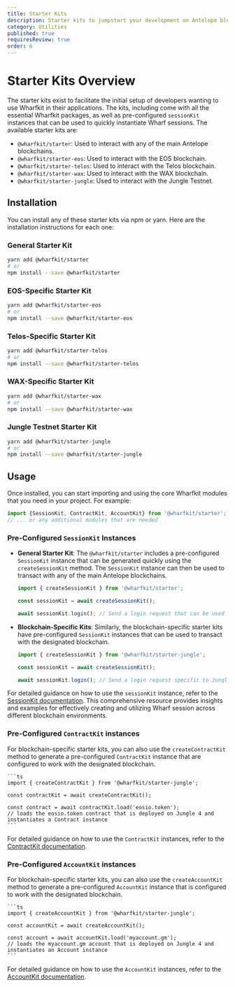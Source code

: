 ```yaml
---
title: Starter Kits
description: Starter kits to jumpstart your development on Antelope blockchains with Wharfkit.
category: Utilities
published: true
requiresReview: true
order: 6
---
```


# Starter Kits Overview

The starter kits exist to facilitate the initial setup of developers wanting to use Wharfkit in their applications. The kits, including come with all the essential Wharfkit packages, as well as pre-configured `sessionKit` instances that can be used to quickly instantiate Wharf sessions. The available starter kits are: 

- `@wharfkit/starter`: Used to interact with any of the main Antelope blockchains.
- `@wharfkit/starter-eos`: Used to interact with the EOS blockchain.
- `@wharfkit/starter-telos`: Used to interact with the Telos blockchain.
- `@wharfkit/starter-wax`: Used to interact with the WAX blockchain.
- `@wharfkit/starter-jungle`: Used to interact with the Jungle Testnet.

## Installation

You can install any of these starter kits via npm or yarn. Here are the installation instructions for each one:

### General Starter Kit
```bash
yarn add @wharfkit/starter
# or
npm install --save @wharfkit/starter
```

### EOS-Specific Starter Kit
```bash
yarn add @wharfkit/starter-eos
# or
npm install --save @wharfkit/starter-eos
```

### Telos-Specific Starter Kit
```bash
yarn add @wharfkit/starter-telos
# or
npm install --save @wharfkit/starter-telos
```

### WAX-Specific Starter Kit
```bash
yarn add @wharfkit/starter-wax
# or
npm install --save @wharfkit/starter-wax
```

### Jungle Testnet Starter Kit
```bash
yarn add @wharfkit/starter-jungle
# or
npm install --save @wharfkit/starter-jungle
```

## Usage

Once installed, you can start importing and using the core Wharfkit modules that you need in your project. For example:

```ts
import {SessionKit, ContractKit, AccountKit} from '@wharfkit/starter';
// ... or any additional modules that are needed
```

### Pre-Configured `SessionKit` Instances

- **General Starter Kit**: The `@wharfkit/starter` includes a pre-configured `SessionKit` instance that can be generated quickly using the `createSessionKit` method. The `SessionKit` instance can then be used to transact with any of the main Antelope blockchains.

    ```ts
    import { createSessionKit } from '@wharfkit/starter';

    const sessionKit = await createSessionKit();

    await sessionKit.login(); // Send a login request that can be used to login to any of the main Antelope blockchains
    ```

- **Blockchain-Specific Kits**: Similarly, the blockchain-specific starter kits have pre-configured `SessionKit` instances that can be used to transact with the designated blockchain.

    ```ts
    import { createSessionKit } from '@wharfkit/starter-jungle';

    const sessionKit = await createSessionKit();

    await sessionKit.login(); // Send a login request specific to Jungle accounts
    ```

For detailed guidance on how to use the `sessionKit` instance, refer to the [SessionKit documentation](/docs/session-kit). This comprehensive resource provides insights and examples for effectively creating and utilizing Wharf session across different blockchain environments.

### Pre-Configured `ContractKit` instances

For blockchain-specific starter kits, you can also use the `createContractKit` method to generate a pre-configured `ContractKit` instance that are configured to work with the designated blockchain.

    ```ts
    import { createContractKit } from '@wharfkit/starter-jungle';

    const contractKit = await createContractKit();

    const contract = await contractKit.load('eosio.token');
    // loads the eosio.token contract that is deployed on Jungle 4 and instantiates a Contract instance
    ```

For detailed guidance on how to use the `ContractKit` instances, refer to the [ContractKit documentation](/docs/contract-kit).

### Pre-Configured `AccountKit` instances

For blockchain-specific starter kits, you can also use the `createAccountKit` method to generate a pre-configured `AccountKit` instance that is configured to work with the designated blockchain.

    ```ts
    import { createAccountKit } from '@wharfkit/starter-jungle';

    const accountKit = await createAccountKit();

    const account = await accountKit.load('myaccount.gm');
    // loads the myaccount.gm account that is deployed on Jungle 4 and instantiates an Account instance
    ```

For detailed guidance on how to use the `AccountKit` instances, refer to the [AccountKit documentation](/docs/account-kit).
